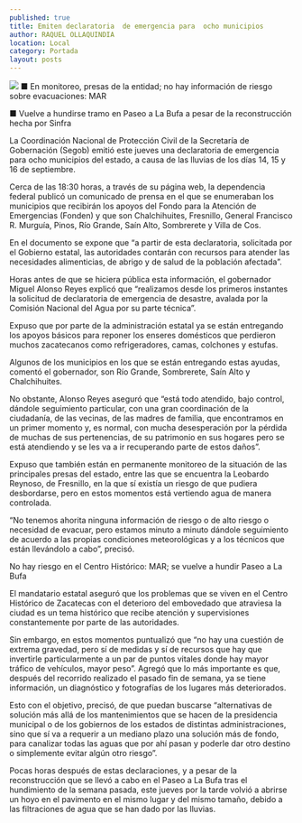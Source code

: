 ```yaml
---
published: true
title: Emiten declaratoria  de emergencia para  ocho municipios
author: RAQUEL OLLAQUINDIA
location: Local
category: Portada
layout: posts
---
```


![](http://i.imgur.com/jZhv4KVm.jpg)
■ En monitoreo, presas de la entidad; no hay información de riesgo sobre evacuaciones: MAR

■ Vuelve a hundirse tramo en Paseo a La Bufa a pesar de la reconstrucción hecha por Sinfra

La Coordinación Nacional de Protección Civil de la Secretaría de Gobernación (Segob) emitió este jueves una declaratoria de emergencia para ocho municipios del estado, a causa de las lluvias de los días 14, 15 y 16 de septiembre.

Cerca de las 18:30 horas, a través de su página web, la dependencia federal publicó un comunicado de prensa en el que se enumeraban los municipios que recibirán los apoyos del Fondo para la Atención de Emergencias (Fonden) y que son Chalchihuites, Fresnillo, General Francisco R. Murguía, Pinos, Río Grande, Saín Alto, Sombrerete y Villa de Cos. 

En el documento se expone que “a partir de esta declaratoria, solicitada por el Gobierno estatal, las autoridades contarán con recursos para atender las necesidades alimenticias, de abrigo y de salud de la población afectada”.

Horas antes de que se hiciera pública esta información, el gobernador Miguel Alonso Reyes explicó que “realizamos desde los primeros instantes la solicitud de declaratoria de emergencia de desastre, avalada por la Comisión Nacional del Agua por su parte técnica”.

Expuso que por parte de la administración estatal ya se están entregando los apoyos básicos para reponer los enseres domésticos que perdieron muchos zacatecanos como refrigeradores, camas, colchones y estufas.

Algunos de los municipios en los que se están entregando estas ayudas, comentó el gobernador, son Río Grande, Sombrerete, Saín Alto y Chalchihuites.

No obstante, Alonso Reyes aseguró que “está todo atendido, bajo control, dándole seguimiento particular, con una gran coordinación de la ciudadanía, de las vecinas, de las madres de familia, que encontramos en un primer momento y, es normal, con mucha desesperación por la pérdida de muchas de sus pertenencias, de su patrimonio en sus hogares pero se está atendiendo y se les va a ir recuperando parte de estos daños”.

Expuso que también están en permanente monitoreo de la situación de las principales presas del estado, entre las que se encuentra la Leobardo Reynoso, de Fresnillo, en la que sí existía un riesgo de que pudiera desbordarse, pero en estos momentos está vertiendo agua de manera controlada.

“No tenemos ahorita ninguna información de riesgo o de alto riesgo o necesidad de evacuar, pero estamos minuto a minuto dándole seguimiento de acuerdo a las propias condiciones meteorológicas y a los técnicos que están llevándolo a cabo”, precisó.

No hay riesgo en el Centro Histórico: MAR; se vuelve a hundir 
Paseo a La Bufa

El mandatario estatal aseguró que los problemas que se viven en el Centro Histórico de Zacatecas con el deterioro del embovedado que atraviesa la ciudad es un tema histórico que recibe atención y supervisiones constantemente por parte de las autoridades.

Sin embargo, en estos momentos puntualizó que “no hay una cuestión de extrema gravedad, pero sí de medidas y sí de recursos que hay que invertirle particularmente a un par de puntos vitales donde hay mayor tráfico de vehículos, mayor peso”.
Agregó que lo más importante es que, después del recorrido realizado el pasado fin de semana, ya se tiene información, un diagnóstico y fotografías de los lugares más deteriorados.

Esto con el objetivo, precisó, de que puedan buscarse “alternativas de solución más allá de los mantenimientos que se hacen de la presidencia municipal o de los gobiernos de los estados de distintas administraciones, sino que sí va a requerir a un mediano plazo una solución más de fondo, para canalizar todas las aguas que por ahí pasan y poderle dar otro destino o simplemente evitar algún otro riesgo”.

Pocas horas después de estas declaraciones, y a pesar de la reconstrucción que se llevó a cabo en el Paseo a La Bufa tras el hundimiento de la semana pasada, este jueves por la tarde volvió a abrirse un hoyo en el pavimento en el mismo lugar y del mismo tamaño, debido a las filtraciones de agua que se han dado por las lluvias.

